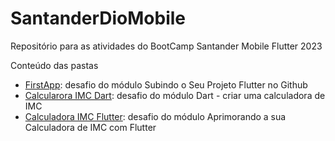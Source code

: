 # SantanderDioMobile
Repositório para as atividades do BootCamp Santander Mobile Flutter 2023

Conteúdo das pastas
- [FirstApp](https://github.com/renfreire/SantanderDioMobile/tree/master/firstapp): desafio do módulo Subindo o Seu Projeto Flutter no Github
- [Calcularora IMC Dart](https://github.com/renfreire/SantanderDioMobile/tree/master/desafioimc2): desafio do módulo Dart - criar uma calculadora de IMC
- [Calculadora IMC Flutter](https://github.com/renfreire/SantanderDioMobile/tree/master/desafiocalc): desafio do módulo Aprimorando a sua Calculadora de IMC com Flutter
